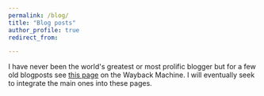 ```yaml
---
permalink: /blog/
title: "Blog posts"
author_profile: true
redirect_from: 

---
```



I have never been the world's greatest or most prolific blogger but for a few old blogposts see [this page](https://web.archive.org/web/20231022070935/https://gerbenzaagsma.org/blog-main) on the Wayback Machine. I will eventually seek to integrate the main ones into these pages.

